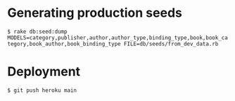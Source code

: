 # Generating production seeds

`$ rake db:seed:dump MODELS=category,publisher,author,author_type,binding_type,book,book_category,book_author,book_binding_type FILE=db/seeds/from_dev_data.rb`

# Deployment

`$ git push heroku main`